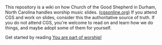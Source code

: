 This repository is a wiki on how Church of the Good Shepherd in Durham, North Carolina handles worship music slides. ([cgsonline.org](https://cgsonline.org))
If you attend CGS and work on slides, consider this the authoritative source of truth.
If you do not attend CGS, you're welcome to read on and learn how we do things, and maybe adopt some of them for yourself.

Get started by reading [You are part of worship!](You%20are%20part%20of%20worship%21.md)

